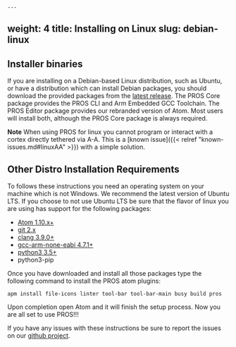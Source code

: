     ---
weight: 4
title: Installing on Linux
slug: debian-linux
---

## Installer binaries
If you are installing on a Debian-based Linux distribution, such as Ubuntu, or have a distribution which can install Debian packages, you should download the provided packages from the [latest release](https://github.com/purduesigbots/pros/releases/latest). The PROS Core package provides the PROS CLI and Arm Embedded GCC Toolchain. The PROS Editor package provides our rebranded version of Atom. Most users will install both, although the PROS Core package is always required.

**Note** When using PROS for linux you cannot program or interact with a cortex directly tethered via A-A. This is a [known issue]({{< relref "known-issues.md#linuxAA" >}}) with a simple solution.

## Other Distro Installation Requirements
To follows these instructions you need an operating system on your machine which is not Windows. We recommend the latest version of Ubuntu LTS. If you choose to not use Ubuntu LTS be sure that the flavor of linux you are using has support for the following packages:

 * [Atom 1.10.x+](https://atom.io/)
 * [git 2.x](https://git-scm.com/downloads)
 * [clang 3.9.0+](http://llvm.org/releases/download.html)
 * [gcc-arm-none-eabi 4.7.1+](https://launchpad.net/gcc-arm-embedded/+download)
 * [python3 3.5+](https://www.python.org/downloads/)
 * python3-pip

Once you have downloaded and install all those packages type the following command to install the PROS atom plugins:
```
apm install file-icons linter tool-bar tool-bar-main busy build pros
```

Upon completion open Atom and it will finish the setup process. Now you are all set to use PROS!!!

If you have any issues with these instructions be sure to report the issues on our [github project](https://github.com/purduesigbots/pros-atom).
